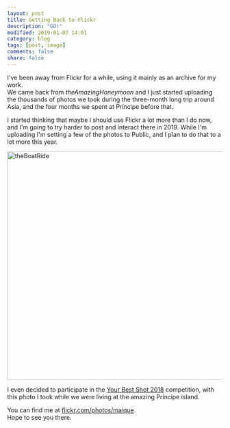 ```yaml
---
layout: post
title: Getting Back to Flickr
description: "GO!"
modified: 2019-01-07 14:01
category: blog
tags: [post, image]
comments: false
share: false
---
```


I've been away from Flickr for a while, using it mainly as an archive for my work.  
We came back from _theAmazingHoneymoon_ and I just started uploading the thousands of photos we took during the three-month long trip around Asia, and the four months we spent at Príncipe before that.  

I started thinking that maybe I should use Flickr a lot more than I do now, and I'm going to try harder to post and interact there in 2019. While I'm uploading I'm setting a few of the photos to Public, and I plan to do that to a lot more this year.

<a data-flickr-embed="true"  href="https://www.flickr.com/photos/maique/44589596690/" title="theBoatRide"><img src="https://farm5.staticflickr.com/4849/44589596690_bac1aa36a2_c.jpg" width="800" height="534" alt="theBoatRide"></a><script async src="//embedr.flickr.com/assets/client-code.js" charset="utf-8"></script>

I even decided to participate in the [Your Best Shot 2018](https://www.flickr.com/groups/yourbestshot2018/) competition, with this photo I took while we were living at the amazing Príncipe island.

You can find me at [flickr.com/photos/maique](https://www.flickr.com/photos/maique/).  
Hope to see you there.

